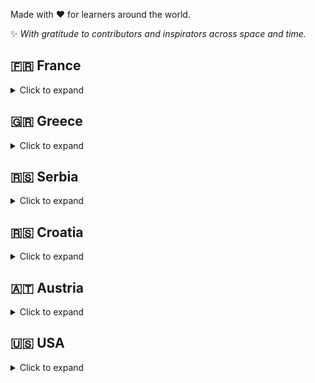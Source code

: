 Made with ❤️ for learners around the world. 

✨ _With gratitude to contributors and inspirators across space and time._

## 🇫🇷 France
<details>
<summary>Click to expand</summary>
- Michel Zam
- Alexis Tsoukias
- Mireille Moulin
- Maude Manouvrier
- Emmanuel Lepinette
- Emmanuel Lazard
- Olivier Cailloux
- Philippe Rigaux
- Jacek Urbanski
- Corentin Ginesty
- Alexandre Daniel
- Ari Ugarte
- Hamed Ky
- Bruno Deluard
- Jean Schielé
- Georges Zam
- Geneviève Jomier, RIP 
- and so many more
</details>

## 🇬🇷 Greece
<details>
<summary>Click to expand</summary>
- Jason Papathanasiou
- Giota DigKoglou
- Kostas
</details>

## 🇷🇸 Serbia
<details>
<summary>Click to expand</summary>
- ...
</details>

## 🇷🇸 Croatia
<details>
<summary>Click to expand</summary>
- ...
</details>

## 🇦🇹 Austria
<details>
<summary>Click to expand</summary>
- ...
</details>

## 🇺🇸 USA
<details>
<summary>Click to expand</summary>
- Tara Bogart
- Kate Siekman
- Chris Willey
- James Powell
- Nathan Schmitt
</details>

